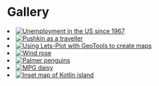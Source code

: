 # Gallery

<list columns="3">
    <li>
        <a href="%nb-us_unemployment%">
            <img alt="Unemployment in the US since 1967" src="square-us_unemployment.png"/>
        </a>
    </li>
    <li>
        <a href="%nb-pushkin%">
            <img alt="Pushkin as a traveller" src="square-pushkin.png"/>
        </a>
    </li>
    <li>
        <a href="%nb-geotools_naturalearth%">
            <img alt="Using Lets-Plot with GeoTools to create maps" src="square-geotools_naturalearth.png"/>
        </a>
    </li>
    <li>
        <a href="%nb-wind_rose%">
            <img alt="Wind rose" src="square-wind_rose.png"/>
        </a>
    </li>
    <li>
        <a href="%nb-palmer_penguins%">
            <img alt="Palmer penguins" src="square-palmer_penguins.png"/>
        </a>
    </li>
    <li>
        <a href="%nb-mpg_daisy%">
            <img alt="MPG daisy" src="square-mpg_daisy.png"/>
        </a>
    </li>
    <li>
        <a href="%nb-spatialdataset_kotlin_isl%">
            <img alt="Inset map of Kotlin island" src="square-spatialdataset_kotlin_isl.png"/>
        </a>
    </li>
</list>